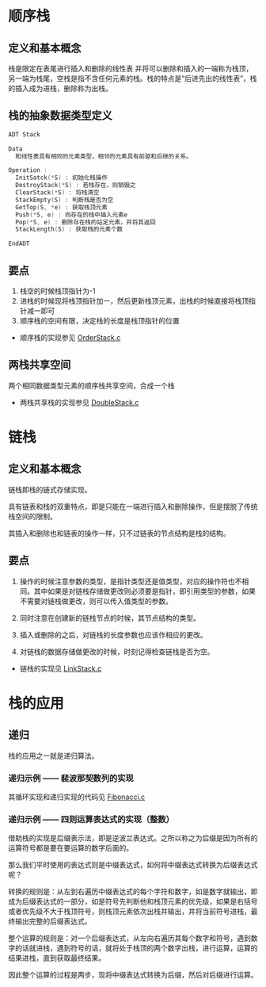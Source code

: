 # 顺序栈
## 定义和基本概念

栈是限定在表尾进行插入和删除的线性表
并将可以删除和插入的一端称为栈顶，另一端为栈尾，空栈是指不含任何元素的栈。栈的特点是“后进先出的线性表”，栈的插入成为进栈，删除称为出栈。

## 栈的抽象数据类型定义

```cpp
ADT Stack

Data
  和线性表具有相同的元素类型，相邻的元素具有前驱和后继的关系。

Operation :
  InitSatck(*S) : 初始化栈操作
  DestroyStack(*S) : 若栈存在，则销毁之
  ClearStack(*S) : 将栈清空
  StackEmpty(S) : 判断栈是否为空
  GetTop(S, *e) : 获取栈顶元素
  Push(*S, e) : 向存在的栈中插入元素e
  Pop(*S, e) : 删除存在栈的站定元素，并将其返回
  StackLength(S) : 获取栈的元素个数

EndADT
```

## 要点

1. 栈空的时候栈顶指针为-1
2. 进栈的时候现将栈顶指针加一，然后更新栈顶元素，出栈的时候直接将栈顶指针减一即可
3. 顺序栈的空间有限，决定栈的长度是栈顶指针的位置


- 顺序栈的实现参见 [OrderStack.c](./OrderStack.c)

## 两栈共享空间

两个相同数据类型元素的顺序栈共享空间，合成一个栈

- 两栈共享栈的实现参见 [DoubleStack.c](./DoubleStack.c)


# 链栈
## 定义和基本概念

链栈即栈的链式存储实现。

具有链表和栈的双重特点，即是只能在一端进行插入和删除操作，但是摆脱了传统栈空间的限制。

其插入和删除也和链表的操作一样，只不过链表的节点结构是栈的结构。

## 要点

1. 操作的时候注意参数的类型，是指针类型还是值类型，对应的操作符也不相同。其中如果是对链栈存储做更改则必须要是指针，即引用类型的参数，如果不需要对链栈做更改，则可以传入值类型的参数。

2. 同时注意在创建新的链栈节点的时候，其节点结构的类型。

3. 插入或删除的之后，对链栈的长度参数也应该作相应的更改。

4. 对链栈的数据存储做更改的时候，时刻记得检查链栈是否为空。

- 链栈的实现见 [LinkStack.c](./LinkStack.c)

# 栈的应用

## 递归

栈的应用之一就是递归算法。

### 递归示例 —— 裴波那契数列的实现

其循环实现和递归实现的代码见 [Fibonacci.c](./Fibonacci.c)

### 递归示例 —— 四则运算表达式的实现（整数）

借助栈的实现是后缀表示法，即是逆波兰表达式。之所以称之为后缀是因为所有的运算符号都是要在要运算的数字后面的。

那么我们平时使用的表达式则是中缀表达式，如何将中缀表达式转换为后缀表达式呢？

转换的规则是：从左到右遍历中缀表达式的每个字符和数字，如是数字就输出，即成为后缀表达式的一部分，如是符号先判断他和栈顶元素的优先级，如果是右括号或者优先级不大于栈顶符号，则栈顶元素依次出栈并输出，并将当前符号进栈，最终输出完整的后缀表达式。

整个运算的规则是：对一个后缀表达式，从左向右遍历其每个数字和符号，遇到数字的话就进栈，遇到符号的话，就将处于栈顶的两个数字出栈，进行运算，运算的结果进栈，直到获取最终结果。

因此整个运算的过程是两步，现将中缀表达式转换为后缀，然后对后缀进行运算。
















